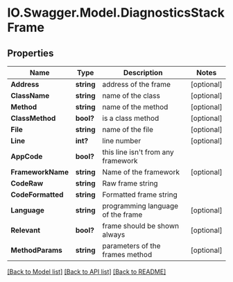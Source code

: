 # IO.Swagger.Model.DiagnosticsStackFrame
## Properties

Name | Type | Description | Notes
------------ | ------------- | ------------- | -------------
**Address** | **string** | address of the frame | [optional] 
**ClassName** | **string** | name of the class | [optional] 
**Method** | **string** | name of the method | [optional] 
**ClassMethod** | **bool?** | is a class method | [optional] 
**File** | **string** | name of the file | [optional] 
**Line** | **int?** | line number | [optional] 
**AppCode** | **bool?** | this line isn&#x27;t from any framework | 
**FrameworkName** | **string** | Name of the framework | [optional] 
**CodeRaw** | **string** | Raw frame string | 
**CodeFormatted** | **string** | Formatted frame string | 
**Language** | **string** | programming language of the frame | [optional] 
**Relevant** | **bool?** | frame should be shown always | [optional] 
**MethodParams** | **string** | parameters of the frames method | [optional] 

[[Back to Model list]](../README.md#documentation-for-models) [[Back to API list]](../README.md#documentation-for-api-endpoints) [[Back to README]](../README.md)

